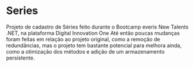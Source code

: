 # Series
Projeto de cadastro de Séries feito durante o Bootcamp everis New Talents .NET, na plataforma Digital Innovation One
Até então poucas mudanças foram feitas em relação ao projeto original, como a remoção de redundâncias, mas o projeto
tem bastante potencial para melhora ainda, como a otimização dos métodos e adição de um armazenamento persistente.
